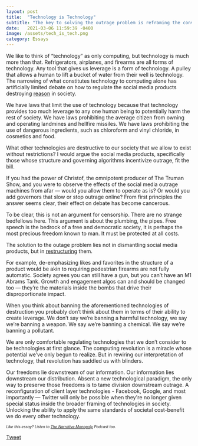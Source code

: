 ```yaml
---
layout: post
title:  "Technology is Technology"
subtitle: "The key to solving the outrage problem is reframing the conventional scope of technology"
date:   2021-03-06 11:59:39 -0400
image: /assets/tech_is_tech.png
category: Essays
---
```

We like to think of “technology” as only computing, but technology is much more than that. Refrigerators, airplanes, and firearms are all forms of technology. Any tool that gives us leverage is a form of technology. A pulley that allows a human to lift a bucket of water from their well is technology. The narrowing of what constitutes technology to computing alone has artificially limited debate on how to regulate the social media products destroying [reason](http://jfeiwell.com/essays/2020/09/20/now-buffering-politics-distribution.html) in society.

We have laws that limit the use of technology because that technology provides too much leverage to any one human being to potentially harm the rest of society. We have laws prohibiting the average citizen from owning and operating landmines and hellfire missiles. We have laws prohibiting the use of dangerous ingredients, such as chloroform and vinyl chloride, in cosmetics and food.   

What other technologies are destructive to our society that we allow to exist without restrictions? I would argue the social media products, specifically those whose structure and governing algorithms incentivize outrage, fit the bill. 

If you had the power of Christof, the omnipotent producer of The Truman Show, and you were to observe the effects of the social media outrage machines from afar — would you allow them to operate as is? Or would you add governors that slow or stop outrage online? From first principles the answer seems clear, their effect on debate has become cancerous. 

To be clear, this is not an argument for censorship. There are no strange bedfellows here. This argument is about the plumbing, the pipes. Free speech is the bedrock of a free and democratic society, it is perhaps the most precious freedom known to man. It must be protected at all costs. 

The solution to the outage problem lies not in dismantling social media products, but in [restructuring](http://jfeiwell.com/essays/2020/07/12/fix-twitter.html) them. 

For example, de-emphasizing likes and favorites in the structure of a product would be akin to requiring pedestrian firearms are not fully automatic. Society agrees you can still have a gun, but you can’t have an M1 Abrams Tank. Growth and engagement algos can and should be changed too — they’re the materials inside the bombs that drive their disproportionate impact. 

When you think about banning the aforementioned technologies of destruction you probably don’t think about them in terms of their ability to create leverage. We don’t say we’re banning a harmful technology, we say we’re banning a weapon. We say we’re banning a chemical. We say we’re banning a pollutant. 

We are only comfortable regulating technologies that we don’t consider to be technologies at first glance. The computing revolution is a miracle whose potential we’ve only begun to realize. But in rewiring our interpretation of technology, that revolution has saddled us with blinders.

Our freedoms lie downstream of our information. Our information lies downstream our distribution. Absent a new technological paradigm, the only way to preserve those freedoms is to tame division downstream outrage. A reconfiguration of client layer technologies - Facebook, Google, and most importantly — Twitter will only be possible when they're no longer given special status inside the broader framing of technologies in society. Unlocking the ability to apply the same standards of societal cost-benefit we do every other technology.


<div style="font-size:10px;"><i>Like this essay? Listen to <a href="narrativemonopoly.com">The Narrative Monopoly</a> Podcast too.</i></div>

<a href="https://twitter.com/share?ref_src=twsrc%5Etfw" class="twitter-share-button" data-show-count="false">Tweet</a><script async src="https://platform.twitter.com/widgets.js" charset="utf-8"></script>